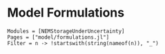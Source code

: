 # Model Formulations

```@autodocs
Modules = [NEMStorageUnderUncertainty]
Pages = ["model/formulations.jl"]
Filter = n -> !startswith(string(nameof(n)), "_")
```